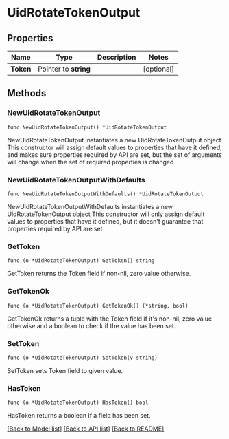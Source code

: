 # UidRotateTokenOutput

## Properties

Name | Type | Description | Notes
------------ | ------------- | ------------- | -------------
**Token** | Pointer to **string** |  | [optional] 

## Methods

### NewUidRotateTokenOutput

`func NewUidRotateTokenOutput() *UidRotateTokenOutput`

NewUidRotateTokenOutput instantiates a new UidRotateTokenOutput object
This constructor will assign default values to properties that have it defined,
and makes sure properties required by API are set, but the set of arguments
will change when the set of required properties is changed

### NewUidRotateTokenOutputWithDefaults

`func NewUidRotateTokenOutputWithDefaults() *UidRotateTokenOutput`

NewUidRotateTokenOutputWithDefaults instantiates a new UidRotateTokenOutput object
This constructor will only assign default values to properties that have it defined,
but it doesn't guarantee that properties required by API are set

### GetToken

`func (o *UidRotateTokenOutput) GetToken() string`

GetToken returns the Token field if non-nil, zero value otherwise.

### GetTokenOk

`func (o *UidRotateTokenOutput) GetTokenOk() (*string, bool)`

GetTokenOk returns a tuple with the Token field if it's non-nil, zero value otherwise
and a boolean to check if the value has been set.

### SetToken

`func (o *UidRotateTokenOutput) SetToken(v string)`

SetToken sets Token field to given value.

### HasToken

`func (o *UidRotateTokenOutput) HasToken() bool`

HasToken returns a boolean if a field has been set.


[[Back to Model list]](../README.md#documentation-for-models) [[Back to API list]](../README.md#documentation-for-api-endpoints) [[Back to README]](../README.md)


